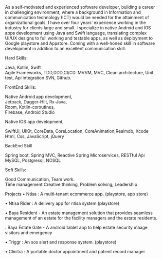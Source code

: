 As a self-motivated and experienced software developer, building a career in challenging environment, 
where a background in Information and communication technology (ICT) would be needed for the attainment of organizational goals, 
I have over four years’ experience working in the industry for clients large and small. 
I specialize in native Android and IOS apps development using Java and Swift language, 
translating complex UI/UX designs to full working and testable apps, as well as deployment to Google playstore and Appstore. 
Coming with a well-honed skill in software development in addition 
to an excellent communication skill. 


Hard Skills: 

Java, Kotlin, Swift   
Agile Frameworks, TDD,DDD,CI/CD. 
MVVM, MVC, Clean architecture, Unit test, Api integration SVN, Github. 

FrontEnd Skills: 

Native Android app development,  
Jetpack, 
Dagger-Hilt, 
Rx-Java,  
Room, 
Kotlin-coroutines,  
Firebase, Android Studio 


Native IOS app development, 

SwiftUI,
UIKit,
CoreData, 
CoreLocation,
CoreAnimation,Realmdb, Xcode 
Html, Css, JavaScript, jQuery



BackEnd Skill

Spring boot, 
Spring MVC, 
Reactive Spring
Microservices, 
RESTful Api
MySQL, 
Postgresql, 
NOSQL




Soft Skills: 

Good Communication, 
Team work.                           
Time management
Creative thinking, 
Problem solving,
Leadership






Projects 
•	Ntisa : A multi-tenant ecommerce app. (playstore, app store)


•	Ntisa Rider : A delivery app for ntisa system (playstore)


•	Baya Resident - An estate management solution that provides seamless management of an estate for the facility managers and the estate residents.


. Baya Estate Gate - A android tablet app to help estate security maage visitors and emergency


•	Triggr : An sos alert and response system. (playstore) 


•	Clinitra : A portable doctor appointment and patient record manager

